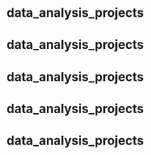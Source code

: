 # data_analysis_projects
# data_analysis_projects
# data_analysis_projects
# data_analysis_projects
# data_analysis_projects
